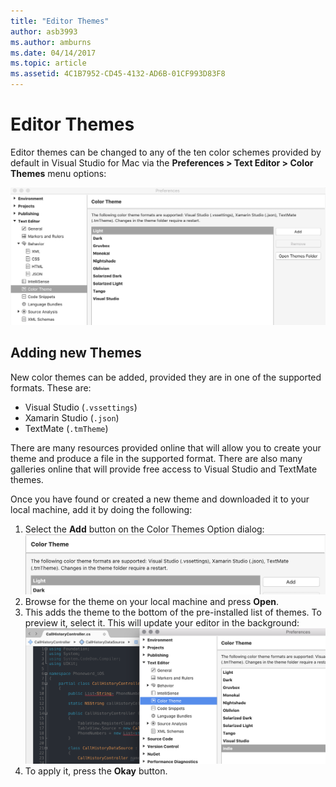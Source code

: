 ```yaml
---
title: "Editor Themes"
author: asb3993
ms.author: amburns
ms.date: 04/14/2017
ms.topic: article
ms.assetid: 4C1B7952-CD45-4132-AD6B-01CF993D83F8
---
```


# Editor Themes
Editor themes can be changed to any of the ten color schemes provided by default in Visual Studio for Mac via the **Preferences > Text Editor > Color Themes** menu options:

 ![Color Theme Selection](media/source-editor-image17.png)

## Adding new Themes

New color themes can be added, provided they are in one of the supported formats. These are:

* Visual Studio (`.vssettings`)
* Xamarin Studio (`.json`)
* TextMate (`.tmTheme`)

There are many resources provided online that will allow you to create your theme and produce a file in the supported format. There are also many galleries online that will provide free access to Visual Studio and TextMate themes.

Once you have found or created a new theme and downloaded it to your local machine, add it by doing the following:

1. Select the **Add** button on the Color Themes Option dialog:   
    ![Color Theme Add](media/source-editor-image20.png)
2. Browse for the theme on your local machine and press **Open**.
3. This adds the theme to the bottom of the pre-installed list of themes. To preview it, select it. This will update your editor in the background:
    ![Color Theme Preview](media/source-editor-image21.png)
4. To apply it, press the **Okay** button. 
